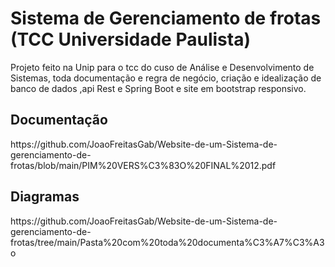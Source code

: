 # Sistema de Gerenciamento de frotas (TCC Universidade Paulista)
Projeto feito na Unip para o tcc do cuso de Análise e Desenvolvimento de Sistemas, toda documentação e regra de negócio, criação e idealização de banco de dados ,api Rest e Spring Boot e site em bootstrap responsivo.

<div>
<h2>Documentação</h2>
<p>https://github.com/JoaoFreitasGab/Website-de-um-Sistema-de-gerenciamento-de-frotas/blob/main/PIM%20VERS%C3%83O%20FINAL%2012.pdf</p>

<h2>Diagramas</h2>
<p>https://github.com/JoaoFreitasGab/Website-de-um-Sistema-de-gerenciamento-de-frotas/tree/main/Pasta%20com%20toda%20documenta%C3%A7%C3%A3o</p>  
  
</div>
